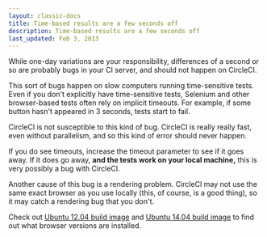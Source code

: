 ```yaml
---
layout: classic-docs
title: Time-based results are a few seconds off
description: Time-based results are a few seconds off
last_updated: Feb 3, 2013
---
```


While one-day variations are your responsibility, differences of a second or so are probably bugs in your CI server, and should not happen on CircleCI.

This sort of bugs happen on slow computers running time-sensitive tests.
Even if you don't explicitly have time-sensitive tests, Selenium and other browser-based tests often rely on implicit timeouts.
For example, if some button hasn't appeared in 3 seconds, tests start to fail.

CircleCI is not susceptible to this kind of bug.
CircleCI is really really fast, even without parallelism, and so this kind of error should never happen.

If you do see timeouts, increase the timeout parameter to see if it goes away.
If it does go away, **and the tests work on your local machine,**
this is very possibly a bug with CircleCI.

Another cause of this bug is a rendering problem.
CircleCI may not use the same exact browser as you use locally (this, of course, is a good thing), so it may catch a rendering bug that you don't.

Check out [Ubuntu 12.04 build image]({{site.baseurl}}/build-image-precise) and [Ubuntu 14.04 build image]({{site.baseurl}}/build-image-trusty) to find out what browser versions are installed.
